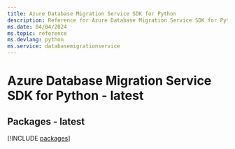 ```yaml
---
title: Azure Database Migration Service SDK for Python
description: Reference for Azure Database Migration Service SDK for Python
ms.date: 04/04/2024
ms.topic: reference
ms.devlang: python
ms.service: databasemigrationservice
---
```

# Azure Database Migration Service SDK for Python - latest
## Packages - latest
[!INCLUDE [packages](database-migration-service-index.md)]